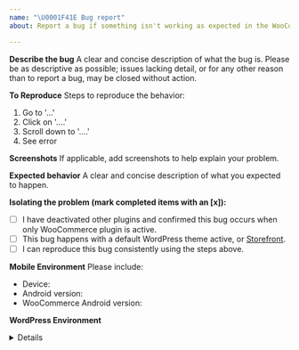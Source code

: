 ```yaml
---
name: "\U0001F41E Bug report"
about: Report a bug if something isn't working as expected in the WooCommerce Android app.

---
```


**Describe the bug**
A clear and concise description of what the bug is. Please be as descriptive as possible; issues lacking detail, or for any other reason than to report a bug, may be closed without action.

**To Reproduce**
Steps to reproduce the behavior:
1. Go to '...'
2. Click on '....'
3. Scroll down to '....'
4. See error

**Screenshots**
If applicable, add screenshots to help explain your problem.

**Expected behavior**
A clear and concise description of what you expected to happen.

**Isolating the problem (mark completed items with an [x]):**
- [ ] I have deactivated other plugins and confirmed this bug occurs when only WooCommerce plugin is active.
- [ ] This bug happens with a default WordPress theme active, or [Storefront](https://woo.com/products/storefront/).
- [ ] I can reproduce this bug consistently using the steps above.

**Mobile Environment**
Please include:
- Device:
- Android version:
- WooCommerce Android version:

**WordPress Environment**
<details>
```
Copy and paste the system status report from **WooCommerce > System Status** in WordPress admin.
```
</details>
